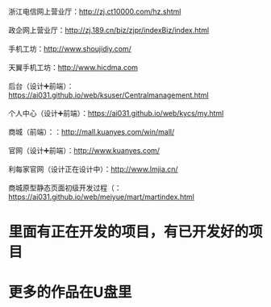 # 
浙江电信网上营业厅：http://zj.ct10000.com/hz.shtml<br>
<br>
政企网上营业厅：http://zj.189.cn/biz/zjpr/indexBiz/index.html<br>
<br>
手机工坊：http://www.shoujidiy.com/<br><br>
天翼手机工坊：http://www.hicdma.com<br><br>
后台（设计➕前端）：https://ai031.github.io/web/ksuser/Centralmanagement.html<br>
<br>
个人中心（设计➕前端）：https://ai031.github.io/web/kycs/my.html<br>
<br>
商城（前端）：：http://mall.kuanyes.com/win/mall/<br>
<br>
官网（设计➕前端）：http://www.kuanyes.com/<br>
<br>
利每家官网（设计正在设计中）：http://www.lmjia.cn/<br>
<br>
商城原型静态页面初级开发过程（：https://ai031.github.io/web/meiyue/mart/martindex.html

<h1 styles=“font-size:16px;”>里面有正在开发的项目，有已开发好的项目</h1>
<h1 styles=“font-size:16px;>更多的作品在U盘里</h1>




